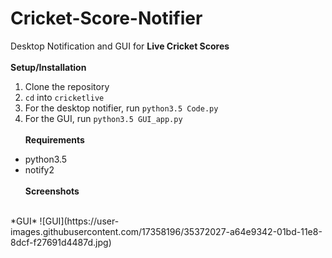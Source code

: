 # Cricket-Score-Notifier
Desktop Notification and GUI for **Live Cricket Scores**
<br><br>
**Setup/Installation**
1. Clone the repository
2. `cd` into `cricketlive`
3. For the desktop notifier, run `python3.5 Code.py`
4. For the GUI, run `python3.5 GUI_app.py`
<br><br>
**Requirements**
* python3.5
* notify2
<br><br>
**Screenshots**
<br>
*GUI*
![GUI](https://user-images.githubusercontent.com/17358196/35372027-a64e9342-01bd-11e8-8dcf-f27691d4487d.jpg)